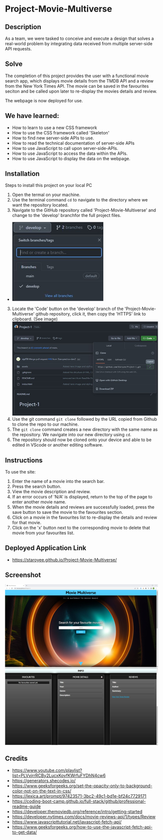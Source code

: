 # Project-Movie-Multiverse

## Description
As a team, we were tasked to conceive and execute a design that solves a real-world problem by integrating data received from multiple server-side API requests.

## Solve
The completion of this project provides the user with a functional movie search app, which displays movie details from the TMDB API and a review from the New York Times API.
The movie can be saved in the favourites seciton and be called upon later to re-display the movies details and review.

The webpage is now deployed for use.

## We have learned:
* How to learn to use a new CSS framework
* How to use the CSS framework called 'Skeleton'
* How to find new server-side APIs to use.
* How to read the technical documentation of server-side APIs
* How to use JavaScript to call upon server-side-APIs.
* How to use JavaScript to access the data within the APIs.
* How to use JavaScript to display the data on the webpage.


## Installation
Steps to install this project on your local PC
1. Open the termal on your machine.
2. Use the terminal command `cd` to navigate to the directory where we want the repository located.
3. Navigate to the GitHub repository called 'Project-Movie-Multiverse' and change to the 'develop' branchfor the full project files. 
* ![alt text](./assets/images/develop.JPG) 
3. Locate the 'Code' button on the 'develop' branch of the 'Project-Movie-Multiverse' github repository, click it, then copy the 'HTTPS' link to clipboard. (See image)
![alt text](./assets/images/github.JPG)
4. Use the git command `git clone` followed by the URL copied from Github to clone the repo to our machine.
5. The `git clone` command creates a new directory with the same name as the repository. We navigate into our new directory using `cd`.
6. The repository should now be cloned onto your device and able to be edited in VScode or another editing software.

## Instructions

To use the site:
1. Enter the name of a movie into the search bar.
2. Press the search button.
3. View the movie description and review.
4. If an error occurs of 'N/A' is displayed, return to the top of the page to enter another movie name.
5. When the movie details and reviews are successfully loaded, press the save button to save the movie to the favourites section.
6. Click on a movie in the favourites list to re-display the details and review for that movie.
7. Click on the 'x' button next to the corresponding movie to delete that movie from your favourites list.

## Deployed Application Link
* https://staroyee.github.io/Project-Movie-Multiverse/

## Screenshot
![alt text](./assets/images/page1.JPG)
![alt text](./assets/images/page2.JPG)


## Credits
* https://www.youtube.com/playlist?list=PLVvjrrRCBy2LucxKovfKWrfuFYDhN4cw6
* https://generators.shecodes.io/
* https://www.geeksforgeeks.org/set-the-opacity-only-to-background-color-not-on-the-text-in-css/
* https://lexica.art/prompt/97423571-3bc2-49c1-bd1e-bf24c7729171
* https://coding-boot-camp.github.io/full-stack/github/professional-readme-guide
* https://developer.themoviedb.org/reference/intro/getting-started
* https://developer.nytimes.com/docs/movie-reviews-api/1/types/Review
* https://www.javascripttutorial.net/javascript-fetch-api/
* https://www.geeksforgeeks.org/how-to-use-the-javascript-fetch-api-to-get-data/
